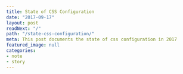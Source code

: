 ```yaml
---
title: State of CSS Configuration
date: "2017-09-17"
layout: post
readNext: "/"
path: "/state-css-configuration/"
meta: This post documents the state of css configuration in 2017
featured_image: null
categories:
- note
- story
---
```




